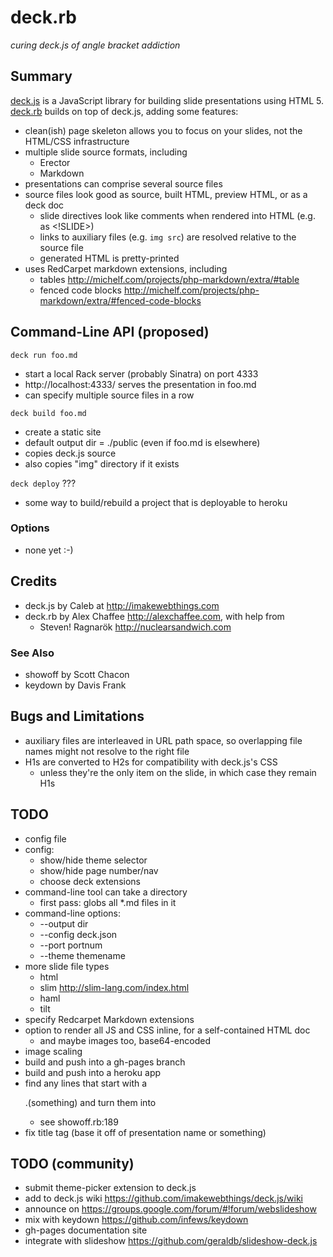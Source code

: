# deck.rb

*curing deck.js of angle bracket addiction*

## Summary

[deck.js](http://imakewebthings.github.com/deck.js) is a JavaScript library for building slide presentations using HTML 5. [deck.rb](http://github.com/alexch/deck.rb) builds on top of deck.js, adding some features:

* clean(ish) page skeleton allows you to focus on your slides, not the HTML/CSS infrastructure
* multiple slide source formats, including
  * Erector
  * Markdown
* presentations can comprise several source files
* source files look good as source, built HTML, preview HTML, or as a deck doc
  * slide directives look like comments when rendered into HTML (e.g. as &lt;!SLIDE&gt;)
  * links to auxiliary files (e.g. `img src`) are resolved relative to the source file
  * generated HTML is pretty-printed
* uses RedCarpet markdown extensions, including
  * tables <http://michelf.com/projects/php-markdown/extra/#table>
  * fenced code blocks <http://michelf.com/projects/php-markdown/extra/#fenced-code-blocks>

## Command-Line API (proposed)

`deck run foo.md`

 * start a local Rack server (probably Sinatra) on port 4333
 * http://localhost:4333/ serves the presentation in foo.md
 * can specify multiple source files in a row

`deck build foo.md`

 * create a static site
 * default output dir = ./public (even if foo.md is elsewhere)
 * copies deck.js source
 * also copies "img" directory if it exists

`deck deploy` ???

 * some way to build/rebuild a project that is deployable to heroku

### Options

* none yet :-)

## Credits

* deck.js by Caleb at <http://imakewebthings.com>
* deck.rb by Alex Chaffee <http://alexchaffee.com>, with help from
  * Steven! Ragnarök <http://nuclearsandwich.com>
  
### See Also

* showoff by Scott Chacon
* keydown by Davis Frank

## Bugs and Limitations

* auxiliary files are interleaved in URL path space, so overlapping file names might not resolve to the right file
* H1s are converted to H2s for compatibility with deck.js's CSS
  * unless they're the only item on the slide, in which case they remain H1s

## TODO

* config file
* config: 
  * show/hide theme selector
  * show/hide page number/nav
  * choose deck extensions
* command-line tool can take a directory
  * first pass: globs all *.md files in it
* command-line options:
  * --output dir
  * --config deck.json
  * --port portnum
  * --theme themename
* more slide file types
  * html
  * slim http://slim-lang.com/index.html
  * haml
  * tilt
* specify Redcarpet Markdown extensions
* option to render all JS and CSS inline, for a self-contained HTML doc 
  * and maybe images too, base64-encoded
* image scaling
* build and push into a gh-pages branch
* build and push into a heroku app
* find any lines that start with a <p>.(something) and turn them into <p class="something">
  * see showoff.rb:189
* fix title tag (base it off of presentation name or something)

## TODO (community)

* submit theme-picker extension to deck.js
* add to deck.js wiki https://github.com/imakewebthings/deck.js/wiki
* announce on https://groups.google.com/forum/#!forum/webslideshow
* mix with keydown https://github.com/infews/keydown
* gh-pages documentation site
* integrate with slideshow https://github.com/geraldb/slideshow-deck.js
